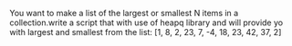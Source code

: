 You want to make a list of the largest or smallest N items in a collection.write a script that
with use of heapq library and will provide yo with largest and smallest  from the list:
[1, 8, 2, 23, 7, -4, 18, 23, 42, 37, 2]
